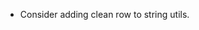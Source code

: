 - Consider adding clean row to string utils.
<!-- - Make pseudo classes remain during vite plugin parsing if there is a dynamic value within them. -->
<!-- - Make sure the plugin isn't fixed on a specific import, otherwise it wouldn't work with external inner packages. -->
